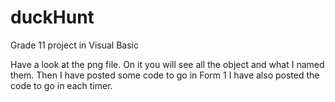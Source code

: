 # duckHunt
Grade 11 project in Visual Basic

Have a look at the png file. On it you will see all the object and what I named them.
Then I have posted some code to go in Form 1
I have also posted the code to go in each timer.
